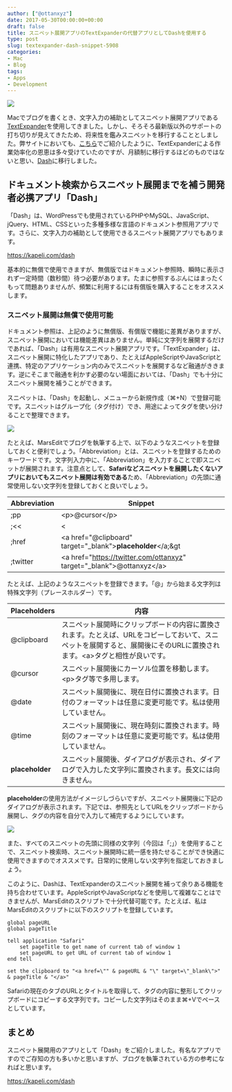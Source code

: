```yaml
---
author: ["@ottanxyz"]
date: 2017-05-30T00:00:00+00:00
draft: false
title: スニペット展開アプリのTextExpanderの代替アプリとしてDashを使用する
type: post
slug: textexpander-dash-snippet-5908
categories:
- Mac
- Blog
tags:
- Apps
- Development
---
```


![](/uploads/2017/05/170530-592cff148d6b6.jpg)

Macでブログを書くとき、文字入力の補助としてスニペット展開アプリである[TextExpander](https://smilesoftware.com/textexpander)を使用してきました。しかし、そろそろ最新版以外のサポートの打ち切りが見えてきたため、将来性を鑑みスニペットを移行することとしました。弊サイトにおいても、[こちら](/posts/2014/12/textexpander-safari-googlechrome-730/)でご紹介したように、TextExpanderによる作業効率化の恩恵は多々受けていたのですが、月額制に移行するほどのものではないと思い、[Dash](https://kapeli.com/dash)に移行しました。

## ドキュメント検索からスニペット展開までを補う開発者必携アプリ「Dash」

「Dash」は、WordPressでも使用されているPHPやMySQL、JavaScript、jQuery、HTML、CSSといった多種多様な言語のドキュメント参照用アプリです。さらに、文字入力の補助として使用できるスニペット展開アプリでもあります。

<https://kapeli.com/dash>

基本的に無償で使用できますが、無償版ではドキュメント参照時、瞬時に表示されず一定時間（数秒間）待つ必要があります。たまに参照するぶんにはまったくもって問題ありませんが、頻繁に利用するには有償版を購入することをオススメします。

### スニペット展開は無償で使用可能

ドキュメント参照は、上記のように無償版、有償版で機能に差異がありますが、スニペット展開においては機能差異はありません。単純に文字列を展開するだけであれば、「Dash」は有用なスニペット展開アプリです。「TextExpander」は、スニペット展開に特化したアプリであり、たとえばAppleScriptやJavaScriptと連携、特定のアプリケーション内のみでスニペットを展開するなど融通がききます。逆にそこまで融通を利かす必要のない場面においては、「Dash」でも十分にスニペット展開を補うことができます。

スニペットは、「Dash」を起動し、メニューから新規作成（⌘+N）で登録可能です。スニペットはグループ化（タグ付け）でき、用途によってタグを使い分けることで整理できます。

![](/uploads/2017/05/170530-592d042d4c9d6.png)

たとえば、MarsEditでブログを執筆する上で、以下のようなスニペットを登録しておくと便利でしょう。「Abbreviation」とは、スニペットを登録するためのキーワードです。文字列入力中に、「Abbreviation」を入力することで即スニペットが展開されます。注意点として、**Safariなどスニペットを展開したくないアプリにおいてもスニペット展開は有効である**ため、「Abbreviation」の先頭に通常使用しない文字列を登録しておくと良いでしょう。

| Abbreviation | Snippet                                                                          |
| ------------ | -------------------------------------------------------------------------------- |
| ;pp          | &lt;p&gt;@cursor&lt;/p&gt;                                                       |
| ;<<          | &lt;                                                                             |
| ;href        | &lt;a href="@clipboard" target="_blank"&gt;__placeholder__&lt;/a;&gt             |
| ;twitter     | &lt;a href="https://twitter.com/ottanxyz" target="_blank"&gt;@ottanxyz&lt;/a&gt; |

たとえば、上記のようなスニペットを登録できます。「@」から始まる文字列は特殊文字列（プレースホルダー）です。

| Placeholders    | 内容                                                                                                                                                                          |
| --------------- | ----------------------------------------------------------------------------------------------------------------------------------------------------------------------------- |
| @clipboard      | スニペット展開時にクリップボードの内容に置換されます。たとえば、URLをコピーしておいて、スニペットを展開すると、展開後にそのURLに置換されます。&lt;a&gt;タグと相性が良いです。 |
| @cursor         | スニペット展開後にカーソル位置を移動します。&lt;p&gt;タグ等で多用します。                                                                                                     |
| @date           | スニペット展開後に、現在日付に置換されます。日付のフォーマットは任意に変更可能です。私は使用していません。                                                                    |
| @time           | スニペット展開後に、現在時刻に置換されます。時刻のフォーマットは任意に変更可能です。私は使用していません。                                                                    |
| __placeholder__ | スニペット展開後、ダイアログが表示され、ダイアログで入力した文字列に置換されます。長文には向きません。                                                                        |

**placeholder**の使用方法がイメージしづらいですが、スニペット展開後に下記のダイアログが表示されます。下記では、参照先としてURLをクリップボードから展開し、タグの内容を自分で入力して補完するようにしています。

![](/uploads/2017/05/170530-592d06d154534.png)

また、すべてのスニペットの先頭に同様の文字列（今回は「;」）を使用することで、スニペット検索時、スニペット展開時に統一感を持たせることができ快適に使用できますのでオススメです。日常的に使用しない文字列を指定しておきましょう。

このように、Dashは、TextExpanderのスニペット展開を補って余りある機能を持ち合わせています。AppleScriptやJavaScriptなどを使用して複雑なことはできませんが、MarsEditのスクリプトで十分代替可能です。たとえば、私はMarsEditのスクリプトに以下のスクリプトを登録しています。

```applescript
global pageURL
global pageTitle

tell application "Safari"
	set pageTitle to get name of current tab of window 1
	set pageURL to get URL of current tab of window 1
end tell

set the clipboard to "<a href=\"" & pageURL & "\" target=\"_blank\">" & pageTitle & "</a>"
```

Safariの現在のタブのURLとタイトルを取得して、<a>タグの内容に整形してクリップボードにコピーする文字列です。コピーした文字列はそのまま⌘+Vでペースとしています。

## まとめ

スニペット展開用のアプリとして「Dash」をご紹介しました。有名なアプリですのでご存知の方も多いかと思いますが、ブログを執筆されている方の参考になればと思います。

<https://kapeli.com/dash>
